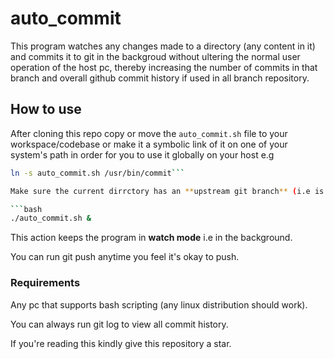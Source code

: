 # auto_commit

<p>This program watches any changes made to a directory (any content in it) and commits it to git in the backgroud without ultering the normal user operation of the host pc, thereby increasing the number of commits in that branch and overall github commit history if used in all branch repository.</p>

## How to use
After cloning this repo copy or move the `auto_commit.sh` file to your workspace/codebase or make it a symbolic link of it on one of your system's path in order for you to use it  globally on your host e.g

```bash
ln -s auto_commit.sh /usr/bin/commit```

Make sure the current dirrctory has an **upstream git branch** (i.e is a git repository) then run:

```bash
./auto_commit.sh &
```

This action keeps the program in **watch mode** i.e in the background.

You can run git push anytime you feel it's okay to push.

### Requirements
Any pc that supports bash scripting (any linux distribution should work).

You can always run git log to view all commit history.

If you're reading this kindly give this repository a star.
